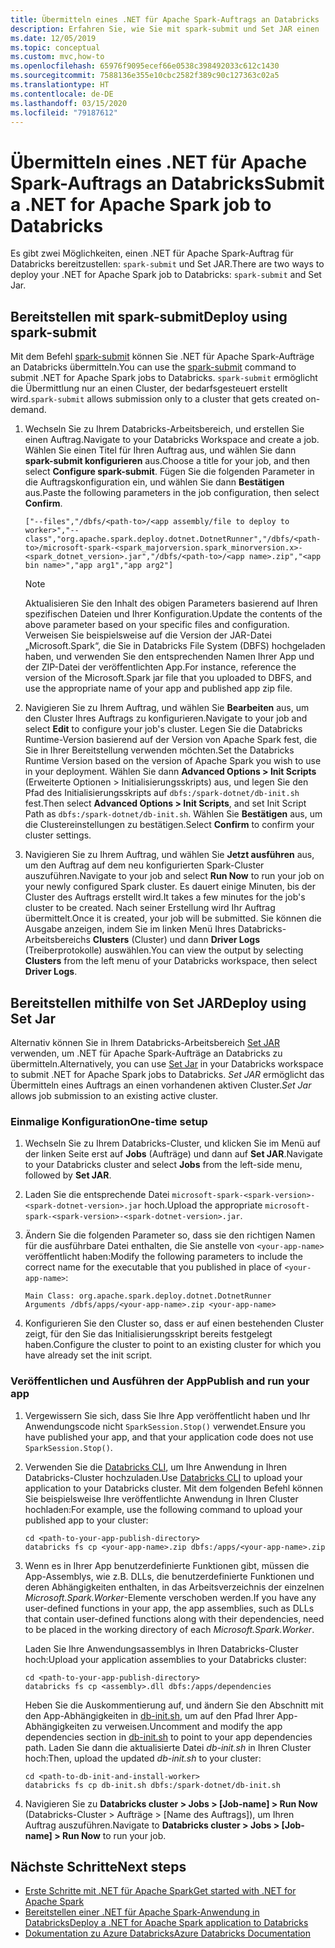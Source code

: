 ```yaml
---
title: Übermitteln eines .NET für Apache Spark-Auftrags an Databricks
description: Erfahren Sie, wie Sie mit spark-submit und Set JAR einen .NET für Apache Spark-Auftrag an Databricks übermitteln.
ms.date: 12/05/2019
ms.topic: conceptual
ms.custom: mvc,how-to
ms.openlocfilehash: 65976f9095ecef66e0538c398492033c612c1430
ms.sourcegitcommit: 7588136e355e10cbc2582f389c90c127363c02a5
ms.translationtype: HT
ms.contentlocale: de-DE
ms.lasthandoff: 03/15/2020
ms.locfileid: "79187612"
---
```

# <a name="submit-a-net-for-apache-spark-job-to-databricks"></a><span data-ttu-id="0dac6-103">Übermitteln eines .NET für Apache Spark-Auftrags an Databricks</span><span class="sxs-lookup"><span data-stu-id="0dac6-103">Submit a .NET for Apache Spark job to Databricks</span></span>

<span data-ttu-id="0dac6-104">Es gibt zwei Möglichkeiten, einen .NET für Apache Spark-Auftrag für Databricks bereitzustellen: `spark-submit` und Set JAR.</span><span class="sxs-lookup"><span data-stu-id="0dac6-104">There are two ways to deploy your .NET for Apache Spark job to Databricks: `spark-submit` and Set Jar.</span></span>

## <a name="deploy-using-spark-submit"></a><span data-ttu-id="0dac6-105">Bereitstellen mit spark-submit</span><span class="sxs-lookup"><span data-stu-id="0dac6-105">Deploy using spark-submit</span></span>

<span data-ttu-id="0dac6-106">Mit dem Befehl [spark-submit](https://spark.apache.org/docs/latest/submitting-applications.html) können Sie .NET für Apache Spark-Aufträge an Databricks übermitteln.</span><span class="sxs-lookup"><span data-stu-id="0dac6-106">You can use the [spark-submit](https://spark.apache.org/docs/latest/submitting-applications.html) command to submit .NET for Apache Spark jobs to Databricks.</span></span> <span data-ttu-id="0dac6-107">`spark-submit` ermöglicht die Übermittlung nur an einen Cluster, der bedarfsgesteuert erstellt wird.</span><span class="sxs-lookup"><span data-stu-id="0dac6-107">`spark-submit` allows submission only to a cluster that gets created on-demand.</span></span>

1. <span data-ttu-id="0dac6-108">Wechseln Sie zu Ihrem Databricks-Arbeitsbereich, und erstellen Sie einen Auftrag.</span><span class="sxs-lookup"><span data-stu-id="0dac6-108">Navigate to your Databricks Workspace and create a job.</span></span> <span data-ttu-id="0dac6-109">Wählen Sie einen Titel für Ihren Auftrag aus, und wählen Sie dann **spark-submit konfigurieren** aus.</span><span class="sxs-lookup"><span data-stu-id="0dac6-109">Choose a title for your job, and then select **Configure spark-submit**.</span></span> <span data-ttu-id="0dac6-110">Fügen Sie die folgenden Parameter in die Auftragskonfiguration ein, und wählen Sie dann **Bestätigen** aus.</span><span class="sxs-lookup"><span data-stu-id="0dac6-110">Paste the following parameters in the job configuration, then select **Confirm**.</span></span>

    ```
    ["--files","/dbfs/<path-to>/<app assembly/file to deploy to worker>","--class","org.apache.spark.deploy.dotnet.DotnetRunner","/dbfs/<path-to>/microsoft-spark-<spark_majorversion.spark_minorversion.x>-<spark_dotnet_version>.jar","/dbfs/<path-to>/<app name>.zip","<app bin name>","app arg1","app arg2"]
    ```

    > [!NOTE]
    > <span data-ttu-id="0dac6-111">Aktualisieren Sie den Inhalt des obigen Parameters basierend auf Ihren spezifischen Dateien und Ihrer Konfiguration.</span><span class="sxs-lookup"><span data-stu-id="0dac6-111">Update the contents of the above parameter based on your specific files and configuration.</span></span> <span data-ttu-id="0dac6-112">Verweisen Sie beispielsweise auf die Version der JAR-Datei „Microsoft.Spark“, die Sie in Databricks File System (DBFS) hochgeladen haben, und verwenden Sie den entsprechenden Namen Ihrer App und der ZIP-Datei der veröffentlichten App.</span><span class="sxs-lookup"><span data-stu-id="0dac6-112">For instance, reference the version of the Microsoft.Spark jar file that you uploaded to DBFS, and use the appropriate name of your app and published app zip file.</span></span>

2. <span data-ttu-id="0dac6-113">Navigieren Sie zu Ihrem Auftrag, und wählen Sie **Bearbeiten** aus, um den Cluster Ihres Auftrags zu konfigurieren.</span><span class="sxs-lookup"><span data-stu-id="0dac6-113">Navigate to your job and select **Edit** to configure your job's cluster.</span></span> <span data-ttu-id="0dac6-114">Legen Sie die Databricks Runtime-Version basierend auf der Version von Apache Spark fest, die Sie in Ihrer Bereitstellung verwenden möchten.</span><span class="sxs-lookup"><span data-stu-id="0dac6-114">Set the Databricks Runtime Version based on the version of Apache Spark you wish to use in your deployment.</span></span> <span data-ttu-id="0dac6-115">Wählen Sie dann **Advanced Options > Init Scripts** (Erweiterte Optionen > Initialisierungsskripts) aus, und legen Sie den Pfad des Initialisierungsskripts auf `dbfs:/spark-dotnet/db-init.sh` fest.</span><span class="sxs-lookup"><span data-stu-id="0dac6-115">Then select **Advanced Options > Init Scripts**, and set Init Script Path as `dbfs:/spark-dotnet/db-init.sh`.</span></span> <span data-ttu-id="0dac6-116">Wählen Sie **Bestätigen** aus, um die Clustereinstellungen zu bestätigen.</span><span class="sxs-lookup"><span data-stu-id="0dac6-116">Select **Confirm** to confirm your cluster settings.</span></span>

3. <span data-ttu-id="0dac6-117">Navigieren Sie zu Ihrem Auftrag, und wählen Sie **Jetzt ausführen** aus, um den Auftrag auf dem neu konfigurierten Spark-Cluster auszuführen.</span><span class="sxs-lookup"><span data-stu-id="0dac6-117">Navigate to your job and select **Run Now** to run your job on your newly configured Spark cluster.</span></span> <span data-ttu-id="0dac6-118">Es dauert einige Minuten, bis der Cluster des Auftrags erstellt wird.</span><span class="sxs-lookup"><span data-stu-id="0dac6-118">It takes a few minutes for the job's cluster to be created.</span></span> <span data-ttu-id="0dac6-119">Nach seiner Erstellung wird Ihr Auftrag übermittelt.</span><span class="sxs-lookup"><span data-stu-id="0dac6-119">Once it is created, your job will be submitted.</span></span> <span data-ttu-id="0dac6-120">Sie können die Ausgabe anzeigen, indem Sie im linken Menü Ihres Databricks-Arbeitsbereichs **Clusters** (Cluster) und dann **Driver Logs** (Treiberprotokolle) auswählen.</span><span class="sxs-lookup"><span data-stu-id="0dac6-120">You can view the output by selecting **Clusters** from the left menu of your Databricks workspace, then select **Driver Logs**.</span></span>

## <a name="deploy-using-set-jar"></a><span data-ttu-id="0dac6-121">Bereitstellen mithilfe von Set JAR</span><span class="sxs-lookup"><span data-stu-id="0dac6-121">Deploy using Set Jar</span></span>

<span data-ttu-id="0dac6-122">Alternativ können Sie in Ihrem Databricks-Arbeitsbereich [Set JAR](https://docs.microsoft.com/azure/databricks/jobs#--create-a-job) verwenden, um .NET für Apache Spark-Aufträge an Databricks zu übermitteln.</span><span class="sxs-lookup"><span data-stu-id="0dac6-122">Alternatively, you can use [Set Jar](https://docs.microsoft.com/azure/databricks/jobs#--create-a-job) in your Databricks workspace to submit .NET for Apache Spark jobs to Databricks.</span></span> <span data-ttu-id="0dac6-123">*Set JAR* ermöglicht das Übermitteln eines Auftrags an einen vorhandenen aktiven Cluster.</span><span class="sxs-lookup"><span data-stu-id="0dac6-123">*Set Jar* allows job submission to an existing active cluster.</span></span>

### <a name="one-time-setup"></a><span data-ttu-id="0dac6-124">Einmalige Konfiguration</span><span class="sxs-lookup"><span data-stu-id="0dac6-124">One-time setup</span></span>

1. <span data-ttu-id="0dac6-125">Wechseln Sie zu Ihrem Databricks-Cluster, und klicken Sie im Menü auf der linken Seite erst auf **Jobs** (Aufträge) und dann auf **Set JAR**.</span><span class="sxs-lookup"><span data-stu-id="0dac6-125">Navigate to your Databricks cluster and select **Jobs** from the left-side menu, followed by **Set JAR**.</span></span>

2. <span data-ttu-id="0dac6-126">Laden Sie die entsprechende Datei `microsoft-spark-<spark-version>-<spark-dotnet-version>.jar` hoch.</span><span class="sxs-lookup"><span data-stu-id="0dac6-126">Upload the appropriate `microsoft-spark-<spark-version>-<spark-dotnet-version>.jar`.</span></span>

3. <span data-ttu-id="0dac6-127">Ändern Sie die folgenden Parameter so, dass sie den richtigen Namen für die ausführbare Datei enthalten, die Sie anstelle von `<your-app-name>` veröffentlicht haben:</span><span class="sxs-lookup"><span data-stu-id="0dac6-127">Modify the following parameters to include the correct name for the executable that you published in place of `<your-app-name>`:</span></span>

    ```
    Main Class: org.apache.spark.deploy.dotnet.DotnetRunner
    Arguments /dbfs/apps/<your-app-name>.zip <your-app-name>
    ```

4. <span data-ttu-id="0dac6-128">Konfigurieren Sie den Cluster so, dass er auf einen bestehenden Cluster zeigt, für den Sie das Initialisierungsskript bereits festgelegt haben.</span><span class="sxs-lookup"><span data-stu-id="0dac6-128">Configure the cluster to point to an existing cluster for which you have already set the init script.</span></span>

### <a name="publish-and-run-your-app"></a><span data-ttu-id="0dac6-129">Veröffentlichen und Ausführen der App</span><span class="sxs-lookup"><span data-stu-id="0dac6-129">Publish and run your app</span></span>

1. <span data-ttu-id="0dac6-130">Vergewissern Sie sich, dass Sie Ihre App veröffentlicht haben und Ihr Anwendungscode nicht `SparkSession.Stop()` verwendet.</span><span class="sxs-lookup"><span data-stu-id="0dac6-130">Ensure you have published your app, and that your application code does not use `SparkSession.Stop()`.</span></span>

2. <span data-ttu-id="0dac6-131">Verwenden Sie die [Databricks CLI](https://docs.microsoft.com/azure/databricks/dev-tools/databricks-cli), um Ihre Anwendung in Ihren Databricks-Cluster hochzuladen.</span><span class="sxs-lookup"><span data-stu-id="0dac6-131">Use [Databricks CLI](https://docs.microsoft.com/azure/databricks/dev-tools/databricks-cli) to upload your application to your Databricks cluster.</span></span> <span data-ttu-id="0dac6-132">Mit dem folgenden Befehl können Sie beispielsweise Ihre veröffentlichte Anwendung in Ihren Cluster hochladen:</span><span class="sxs-lookup"><span data-stu-id="0dac6-132">For example, use the following command to upload your published app to your cluster:</span></span>

    ```console
    cd <path-to-your-app-publish-directory>
    databricks fs cp <your-app-name>.zip dbfs:/apps/<your-app-name>.zip
    ```

3. <span data-ttu-id="0dac6-133">Wenn es in Ihrer App benutzerdefinierte Funktionen gibt, müssen die App-Assemblys, wie z.B. DLLs, die benutzerdefinierte Funktionen und deren Abhängigkeiten enthalten, in das Arbeitsverzeichnis der einzelnen *Microsoft.Spark.Worker*-Elemente verschoben werden.</span><span class="sxs-lookup"><span data-stu-id="0dac6-133">If you have any user-defined functions in your app, the app assemblies, such as DLLs that contain user-defined functions along with their dependencies, need to be placed in the working directory of each *Microsoft.Spark.Worker*.</span></span>

    <span data-ttu-id="0dac6-134">Laden Sie Ihre Anwendungsassemblys in Ihren Databricks-Cluster hoch:</span><span class="sxs-lookup"><span data-stu-id="0dac6-134">Upload your application assemblies to your Databricks cluster:</span></span>

    ```console
    cd <path-to-your-app-publish-directory>
    databricks fs cp <assembly>.dll dbfs:/apps/dependencies
    ```

    <span data-ttu-id="0dac6-135">Heben Sie die Auskommentierung auf, und ändern Sie den Abschnitt mit den App-Abhängigkeiten in [db-init.sh](https://github.com/dotnet/spark/blob/master/deployment/db-init.sh), um auf den Pfad Ihrer App-Abhängigkeiten zu verweisen.</span><span class="sxs-lookup"><span data-stu-id="0dac6-135">Uncomment and modify the app dependencies section in [db-init.sh](https://github.com/dotnet/spark/blob/master/deployment/db-init.sh) to point to your app dependencies path.</span></span> <span data-ttu-id="0dac6-136">Laden Sie dann die aktualisierte Datei *db-init.sh* in Ihren Cluster hoch:</span><span class="sxs-lookup"><span data-stu-id="0dac6-136">Then, upload the updated *db-init.sh* to your cluster:</span></span>

    ```console
    cd <path-to-db-init-and-install-worker>
    databricks fs cp db-init.sh dbfs:/spark-dotnet/db-init.sh
    ```

4. <span data-ttu-id="0dac6-137">Navigieren Sie zu **Databricks cluster > Jobs > [Job-name] > Run Now** (Databricks-Cluster > Aufträge > [Name des Auftrags]), um Ihren Auftrag auszuführen.</span><span class="sxs-lookup"><span data-stu-id="0dac6-137">Navigate to **Databricks cluster > Jobs > [Job-name] > Run Now** to run your job.</span></span>

## <a name="next-steps"></a><span data-ttu-id="0dac6-138">Nächste Schritte</span><span class="sxs-lookup"><span data-stu-id="0dac6-138">Next steps</span></span>

* [<span data-ttu-id="0dac6-139">Erste Schritte mit .NET für Apache Spark</span><span class="sxs-lookup"><span data-stu-id="0dac6-139">Get started with .NET for Apache Spark</span></span>](../tutorials/get-started.md)
* [<span data-ttu-id="0dac6-140">Bereitstellen einer .NET für Apache Spark-Anwendung in Databricks</span><span class="sxs-lookup"><span data-stu-id="0dac6-140">Deploy a .NET for Apache Spark application to Databricks</span></span>](../tutorials/databricks-deployment.md)
* [<span data-ttu-id="0dac6-141">Dokumentation zu Azure Databricks</span><span class="sxs-lookup"><span data-stu-id="0dac6-141">Azure Databricks Documentation</span></span>](https://docs.microsoft.com/azure/azure-databricks/)
